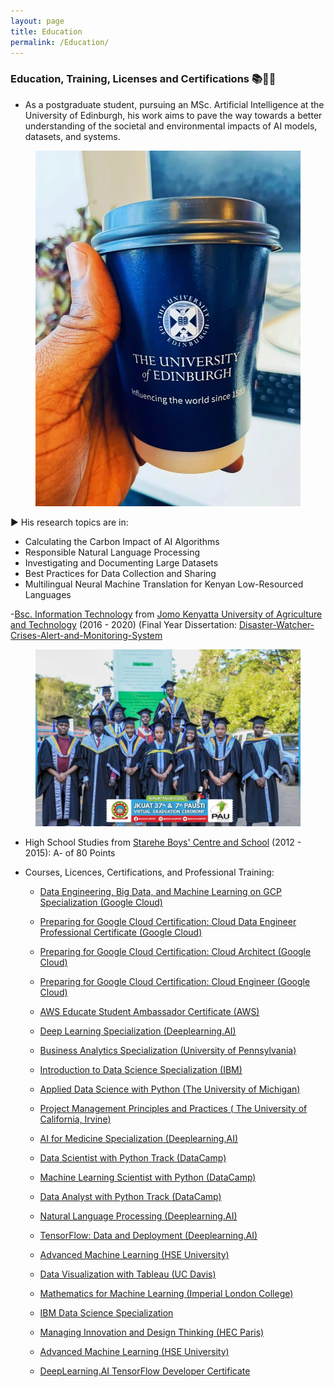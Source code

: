 ```yaml
---
layout: page
title: Education
permalink: /Education/
---
```


### Education, Training, Licenses and Certifications 📚🧑‍🎓

- As a postgraduate student, pursuing an MSc. Artificial Intelligence at the University of Edinburgh, his work aims to pave the way towards a better understanding of the societal and environmental impacts of AI models, datasets, and systems. 

<center>
  <figure>
    <img src="https://raw.githubusercontent.com/kennedykwangari/kennedykwangari.github.io/master/images/school.jpg">
      </figure>
</center>

▶️ His research topics are in:
-  Calculating the Carbon Impact of AI Algorithms
-  Responsible Natural Language Processing
-  Investigating and Documenting Large Datasets
-  Best Practices for Data Collection and Sharing
-  Multilingual Neural Machine Translation for Kenyan Low-Resourced Languages

-[Bsc. Information Technology](http://www.jkuat.ac.ke/departments/it/) from [Jomo Kenyatta University of Agriculture and Technology](http://www.jkuat.ac.ke/jkuat-students-top-the-2019-oracle-student-hackathon/) (2016 - 2020) (Final Year Dissertation: [Disaster-Watcher-Crises-Alert-and-Monitoring-System
](https://github.com/kennedykwangari/Disaster-Watcher-Crises-Alert-and-Monitoring-System)

<center>
  <figure>
    <img src="https://raw.githubusercontent.com/kennedykwangari/kennedykwangari.github.io/master/images/jkuatgrad.jpg">
      </figure>
</center>


-   High School Studies from [Starehe Boys' Centre and School](http://www.stareheboyscentre.ac.ke/sbc/) (2012 - 2015): A- of 80 Points


-   Courses, Licences, Certifications, and Professional Training:

    -   [Data Engineering, Big Data, and Machine Learning on GCP Specialization (Google Cloud)](https://www.coursera.org/account/accomplishments/professional-cert/BT23DGMFGX38)
    -   [Preparing for Google Cloud Certification: Cloud Data Engineer Professional Certificate (Google Cloud)](https://www.coursera.org/account/accomplishments/professional-cert/BT23DGMFGX38)
    -   [Preparing for Google Cloud Certification: Cloud Architect (Google Cloud)](https://www.coursera.org/account/accomplishments/professional-cert/BT23DGMFGX38)
    -   [Preparing for Google Cloud Certification: Cloud Engineer (Google Cloud)](https://www.coursera.org/account/accomplishments/professional-cert/GX6HEWAMDFXD)
 
    -   [AWS Educate Student Ambassador Certificate (AWS)](https://awseducate-public.s3.amazonaws.com/student-ambassador/Student+Certificates+5.22/Certificates+Updated-+5.22_01(149).pdf)
    -   [Deep Learning Specialization (Deeplearning.AI)](https://www.coursera.org/account/accomplishments/specialization/MEJD56W7LY3H)
    -   [Business Analytics Specialization (University of Pennsylvania)](https://www.coursera.org/account/accomplishments/specialization/JS6T3FSGGK5W)
    -   [Introduction to Data Science Specialization (IBM)](https://www.coursera.org/account/accomplishments/specialization/HDQ4ZVMYYYRZ)

    -   [Applied Data Science with Python (The University of Michigan)](https://www.coursera.org/account/accomplishments/specialization/88SRFZVAXHYW)
    -   [Project Management Principles and Practices ( The University of California, Irvine)](https://www.coursera.org/account/accomplishments/specialization/C5Z47LREAX9T)
    -   [AI for Medicine Specialization (Deeplearning.AI) ](https://www.coursera.org/account/accomplishments/specialization/BPGLNFMNP49H)
    -   [Data Scientist with Python Track (DataCamp)](https://www.datacamp.com/statement-of-accomplishment/track/cbf12c8a5894bbf0523a7ab4df72f0ae63275196)
 
    -   [Machine Learning Scientist with Python (DataCamp)](https://www.datacamp.com/statement-of-accomplishment/track/cbea012a54c87b987dd613a655f0c88cd3e7b3d2)
    -   [Data Analyst with Python Track (DataCamp)](https://www.datacamp.com/statement-of-accomplishment/track/27652c5f98806e368c88aefd588cdea0d95a851b)
    -   [Natural Language Processing (Deeplearning.AI)](https://www.coursera.org/account/accomplishments/specialization/EJ6DG2BJ82QV)
    -   [TensorFlow: Data and Deployment (Deeplearning.AI)](https://www.coursera.org/account/accomplishments/specialization/QT8VS3453TP8)
  
    -   [Advanced Machine Learning (HSE University)](https://www.coursera.org/account/accomplishments/specialization/AL83HDBBYFJ3)
    -   [Data Visualization with Tableau (UC Davis)](https://www.coursera.org/account/accomplishments/specialization/certificate/C78QZMVRTQ5Z)
    -   [Mathematics for Machine Learning (Imperial London College)](https://www.coursera.org/account/accomplishments/specialization/LH7TWSTTB85F)
    -   [IBM Data Science Specialization](https://www.coursera.org/account/accomplishments/specialization/RG4MURFM7DJ6)
      
    -   [Managing Innovation and Design Thinking (HEC Paris)](https://www.coursera.org/account/accomplishments/specialization/XCNMJRW5CJA2)
    -   [Advanced Machine Learning (HSE University)](https://www.coursera.org/account/accomplishments/specialization/AL83HDBBYFJ3)
    -   [DeepLearning.AI TensorFlow Developer Certificate](https://www.coursera.org/account/accomplishments/specialization/VAVQNGJ9PGD8)
   
    
